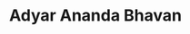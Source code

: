 ---
title: "Adyar Ananda Bhavan"
url: /bengaluru/adyar-ananda-bhavan-kathriguppe-main-road/
shop: Süßwaren
---
